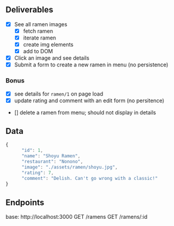## Deliverables
- [x] See all ramen images
    - [x] fetch ramen
    - [x] iterate ramen
    - [x] create img elements
    - [x] add to DOM
- [x] Click an image and see details
- [x] Submit a form to create a new ramen in menu (no persistence)

### Bonus
- [x] see details for `ramen/1` on page load
- [x] update rating and comment with an edit form (no persitence)
- [] delete a ramen from menu; should not display in details

## Data
```javascript
{
      "id": 1,
      "name": "Shoyu Ramen",
      "restaurant": "Nonono",
      "image": "./assets/ramen/shoyu.jpg",
      "rating": 7,
      "comment": "Delish. Can't go wrong with a classic!"
}
```

## Endpoints
base:  http://localhost:3000
GET /ramens
GET /ramens/:id
